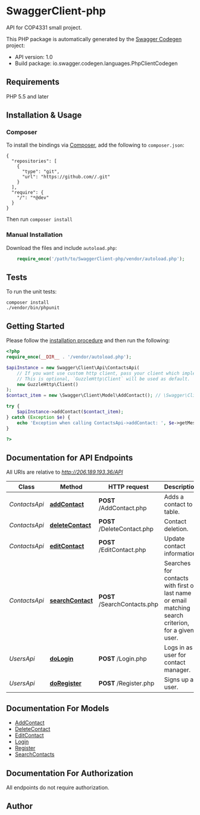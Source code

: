 # SwaggerClient-php
API for COP4331 small project.

This PHP package is automatically generated by the [Swagger Codegen](https://github.com/swagger-api/swagger-codegen) project:

- API version: 1.0
- Build package: io.swagger.codegen.languages.PhpClientCodegen

## Requirements

PHP 5.5 and later

## Installation & Usage
### Composer

To install the bindings via [Composer](http://getcomposer.org/), add the following to `composer.json`:

```
{
  "repositories": [
    {
      "type": "git",
      "url": "https://github.com//.git"
    }
  ],
  "require": {
    "/": "*@dev"
  }
}
```

Then run `composer install`

### Manual Installation

Download the files and include `autoload.php`:

```php
    require_once('/path/to/SwaggerClient-php/vendor/autoload.php');
```

## Tests

To run the unit tests:

```
composer install
./vendor/bin/phpunit
```

## Getting Started

Please follow the [installation procedure](#installation--usage) and then run the following:

```php
<?php
require_once(__DIR__ . '/vendor/autoload.php');

$apiInstance = new Swagger\Client\Api\ContactsApi(
    // If you want use custom http client, pass your client which implements `GuzzleHttp\ClientInterface`.
    // This is optional, `GuzzleHttp\Client` will be used as default.
    new GuzzleHttp\Client()
);
$contact_item = new \Swagger\Client\Model\AddContact(); // \Swagger\Client\Model\AddContact | Add the contact.

try {
    $apiInstance->addContact($contact_item);
} catch (Exception $e) {
    echo 'Exception when calling ContactsApi->addContact: ', $e->getMessage(), PHP_EOL;
}

?>
```

## Documentation for API Endpoints

All URIs are relative to *http://206.189.193.36/API*

Class | Method | HTTP request | Description
------------ | ------------- | ------------- | -------------
*ContactsApi* | [**addContact**](docs/Api/ContactsApi.md#addcontact) | **POST** /AddContact.php | Adds a contact to table.
*ContactsApi* | [**deleteContact**](docs/Api/ContactsApi.md#deletecontact) | **POST** /DeleteContact.php | Contact deletion.
*ContactsApi* | [**editContact**](docs/Api/ContactsApi.md#editcontact) | **POST** /EditContact.php | Update contact information.
*ContactsApi* | [**searchContact**](docs/Api/ContactsApi.md#searchcontact) | **POST** /SearchContacts.php | Searches for contacts with first or last name or email matching search criterion, for a given user.
*UsersApi* | [**doLogin**](docs/Api/UsersApi.md#dologin) | **POST** /Login.php | Logs in as a user for contact manager.
*UsersApi* | [**doRegister**](docs/Api/UsersApi.md#doregister) | **POST** /Register.php | Signs up a user.


## Documentation For Models

 - [AddContact](docs/Model/AddContact.md)
 - [DeleteContact](docs/Model/DeleteContact.md)
 - [EditContact](docs/Model/EditContact.md)
 - [Login](docs/Model/Login.md)
 - [Register](docs/Model/Register.md)
 - [SearchContacts](docs/Model/SearchContacts.md)


## Documentation For Authorization

 All endpoints do not require authorization.


## Author




